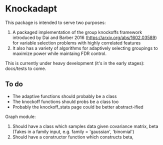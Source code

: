 # Knockadapt

This package is intended to serve two purposes:
1. A packaged implementation of the group knockoffs framework introduced by Dai and Barber 2016 (https://arxiv.org/abs/1602.03589) for variable selection problems with highly correlated features
2. It also has a variety of algorithms for adaptively selecting groupings to maximize power while maintaing FDR control.

This is currently under heavy development (it's in the early stages): docs/tests to come.

## To do
- The adaptive functions should probably be a class
- The knockoff functions should probs be a class too
- Probably the knockoff_stats page could be better abstract-ified

Graph module:
1. Should have a class which samples data given covariance matrix, beta
(Takes in a family input, e.g. family = 'gaussian', 'binomial')
2. Should have a constructor function which constructs beta, 